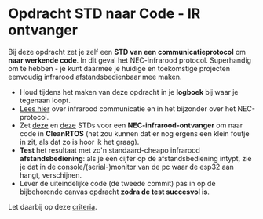 # Opdracht STD naar Code - IR ontvanger
Bij deze opdracht zet je zelf een **STD van een communicatieprotocol** om **naar werkende code**. In dit geval het NEC-infrarood protocol. Superhandig om te hebben - je kunt daarmee je huidige en toekomstige projecten eenvoudig infrarood afstandsbedienbaar mee maken.

- Houd tijdens het maken van deze opdracht in je **logboek** bij waar je tegenaan loopt.
- [Lees hier](../../../../hardware-interfacing/infraroodcommunicatie/infraroodcommunicatie.md) over infrarood communicatie en in het bijzonder over het NEC-protocol.
- Zet [deze]() en [deze]() STDs voor een **NEC-infrarood-ontvanger** om naar code in **CleanRTOS** (het zou kunnen dat er nog ergens een klein foutje in zit, als dat zo is hoor ik het graag).
- **Test** het resultaat met zo'n standaard-cheapo infrarood **afstandsbediening**: als je een cijfer op de afstandsbediening intypt, zie je dat in de console/(serial-)monitor van de pc waar de esp32 aan hangt, verschijnen.
- Lever de uiteindelijke code (de tweede commit) pas in op de bijbehorende canvas opdracht **zodra de test succesvol is**.

Let daarbij op deze [criteria](../../../../leerdoelen/portfolio-items/code.md).

